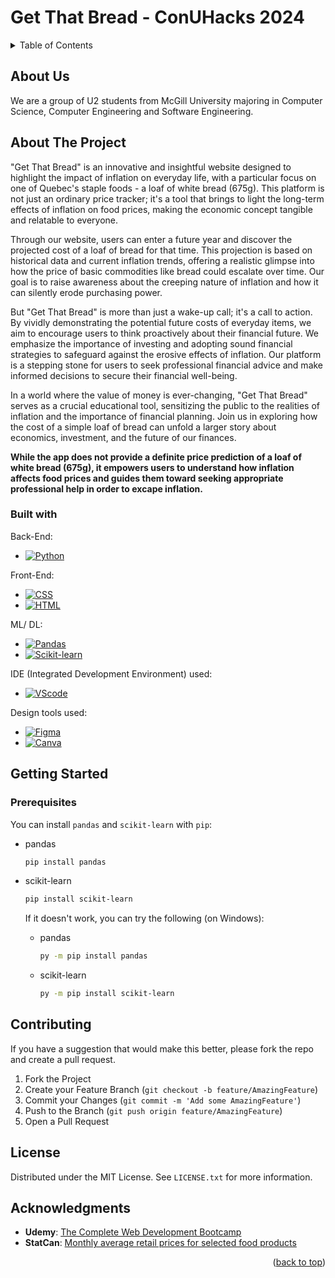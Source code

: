 <a name="readme-top"></a>
# Get That Bread - ConUHacks 2024

<!-- TABLE OF CONTENTS -->
<details>
  <summary>Table of Contents</summary>
  <ol>
    <li><a href="#about-us">About Us</a></li>
    <li>
      <a href="#about-the-project">About The Project</a>
      <ul>
        <li><a href="#built-with">Built With</a></li>
      </ul>
    </li>
    <li>
      <a href="#getting-started">Getting Started</a>
      <ul>
        <li><a href="#prerequisites">Prerequisites</a></li>
      </ul>
    </li>
    <li><a href="#contributing">Contributing</a></li>
    <li><a href="#license">License</a></li>
    <li><a href="#acknowledgments">Acknowledgments</a></li>
  </ol>
</details>

<!-- ABOUT US -->
## About Us

We are a group of U2 students from McGill University majoring in Computer Science, Computer Engineering and Software Engineering.

<!-- ABOUT THE PROJECT -->
## About The Project

"Get That Bread" is an innovative and insightful website designed to highlight the impact of inflation on everyday life, with a particular focus on one of Quebec's staple foods - a loaf of white bread (675g). This platform is not just an ordinary price tracker; it's a tool that brings to light the long-term effects of inflation on food prices, making the economic concept tangible and relatable to everyone.

Through our website, users can enter a future year and discover the projected cost of a loaf of bread for that time. This projection is based on historical data and current inflation trends, offering a realistic glimpse into how the price of basic commodities like bread could escalate over time. Our goal is to raise awareness about the creeping nature of inflation and how it can silently erode purchasing power.

But "Get That Bread" is more than just a wake-up call; it's a call to action. By vividly demonstrating the potential future costs of everyday items, we aim to encourage users to think proactively about their financial future. We emphasize the importance of investing and adopting sound financial strategies to safeguard against the erosive effects of inflation. Our platform is a stepping stone for users to seek professional financial advice and make informed decisions to secure their financial well-being.

In a world where the value of money is ever-changing, "Get That Bread" serves as a crucial educational tool, sensitizing the public to the realities of inflation and the importance of financial planning. Join us in exploring how the cost of a simple loaf of bread can unfold a larger story about economics, investment, and the future of our finances.

**While the app does not provide a definite price prediction of a loaf of white bread (675g), it empowers users to understand how inflation affects food prices and guides them toward seeking appropriate professional help in order to excape inflation.**

### Built with

Back-End: 

* [![Python][Python.com]][Python-url]

Front-End:

* [![CSS][CSS.com]][CSS-url]
* [![HTML][HTML.com]][HTML-url]

ML/ DL:

* [![Pandas][Pandas.com]][Pandas-url]
* [![Scikit-learn][scikit-learn.com]][scikit-learn-url]

IDE (Integrated Development Environment) used:

* [![VScode][VScode.com]][VScode-url]

Design tools used:

* [![Figma][Figma.com]][Figma-url]
* [![Canva][Canva.com]][Canva-url]

<!-- GETTING STARTED -->
## Getting Started

### Prerequisites

You can install ``pandas`` and ``scikit-learn`` with ``pip``:

* pandas
  ```sh
  pip install pandas
  ```
* scikit-learn
  ```sh
  pip install scikit-learn
  ```
  If it doesn't work, you can try the following (on Windows):
  
  * pandas
    ```sh
    py -m pip install pandas
    ```
  * scikit-learn
    ```sh
    py -m pip install scikit-learn
    ```

<!-- CONTRIBUTING -->
## Contributing

If you have a suggestion that would make this better, please fork the repo and create a pull request. 

1. Fork the Project
2. Create your Feature Branch (`git checkout -b feature/AmazingFeature`)
3. Commit your Changes (`git commit -m 'Add some AmazingFeature'`)
4. Push to the Branch (`git push origin feature/AmazingFeature`)
5. Open a Pull Request

<!-- License -->
## License

Distributed under the MIT License. See `LICENSE.txt` for more information.

<!-- ACKNOWLEDGMENTS -->
## Acknowledgments

* **Udemy**: [The Complete Web Development Bootcamp](https://studentsupport.udemy.com/course/the-complete-web-development-bootcamp/learn/lecture/38126452#overview)
* **StatCan**: [Monthly average retail prices for selected food products](https://www150.statcan.gc.ca/t1/tbl1/en/tv.action?pid=1810024502&pickMembers%5B0%5D=1.5&cubeTimeFrame.startMonth=01&cubeTimeFrame.startYear=2017&cubeTimeFrame.endMonth=12&cubeTimeFrame.endYear=2023&referencePeriods=20170101%2C20231201)

<p align="right">(<a href="#readme-top">back to top</a>)</p>


<!-- MARKDOWN LINKS & IMAGES -->
<!-- https://www.markdownguide.org/basic-syntax/#reference-style-links -->
<!-- https://ileriayo.github.io/markdown-badges/ -->

[VScode.com]: https://img.shields.io/badge/Visual%20Studio%20Code-0078d7.svg?style=for-the-badge&logo=visual-studio-code&logoColor=white
[VScode-url]: hhttps://code.visualstudio.com/
[Python.com]: https://img.shields.io/badge/python-3670A0?style=for-the-badge&logo=python&logoColor=ffdd54
[Python-url]: https://www.python.org/
[CSS.com]: https://img.shields.io/badge/css3-%231572B6.svg?style=for-the-badge&logo=css3&logoColor=white
[CSS-url]: https://developer.mozilla.org/en-US/docs/Web/CSS
[HTML.com]: https://img.shields.io/badge/html5-%23E34F26.svg?style=for-the-badge&logo=html5&logoColor=white
[HTML-url]: https://developer.mozilla.org/en-US/docs/Web/HTML
[Pandas.com]: https://img.shields.io/badge/pandas-%23150458.svg?style=for-the-badge&logo=pandas&logoColor=white
[Pandas-url]: https://pandas.pydata.org/docs/
[scikit-learn.com]: https://img.shields.io/badge/scikit--learn-%23F7931E.svg?style=for-the-badge&logo=scikit-learn&logoColor=white
[scikit-learn-url]: https://scikit-learn.org/stable/index.html
[Figma.com]: https://img.shields.io/badge/figma-%23F24E1E.svg?style=for-the-badge&logo=figma&logoColor=white
[Figma-url]: https://www.figma.com/
[Canva.com]: https://img.shields.io/badge/Canva-%2300C4CC.svg?style=for-the-badge&logo=Canva&logoColor=white
[Canva-url]: https://www.canva.com/
